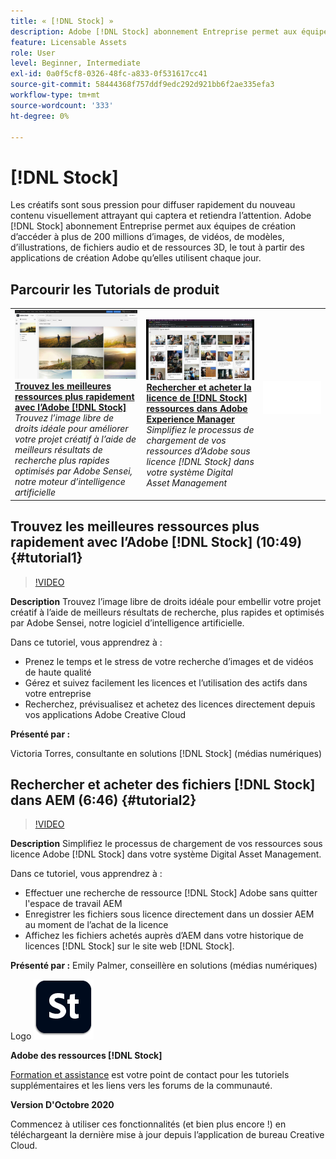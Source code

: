 ```yaml
---
title: « [!DNL Stock] »
description: Adobe [!DNL Stock] abonnement Entreprise permet aux équipes créatives d'accéder à plus de 200 millions d'images, de vidéos, de modèles, d'illustrations, de fichiers audio et de ressources 3D
feature: Licensable Assets
role: User
level: Beginner, Intermediate
exl-id: 0a0f5cf8-0326-48fc-a833-0f531617cc41
source-git-commit: 58444368f757ddf9edc292d921bb6f2ae335efa3
workflow-type: tm+mt
source-wordcount: '333'
ht-degree: 0%

---
```


# [!DNL Stock]

Les créatifs sont sous pression pour diffuser rapidement du nouveau contenu visuellement attrayant qui captera et retiendra l’attention. Adobe [!DNL Stock] abonnement Entreprise permet aux équipes de création d’accéder à plus de 200 millions d’images, de vidéos, de modèles, d’illustrations, de fichiers audio et de ressources 3D, le tout à partir des applications de création Adobe qu’elles utilisent chaque jour.

## Parcourir les Tutorials de produit

<table style="table-layout:fixed">
<tr>
 <td>
   <a href="stock.md#tutorial1">
      <img alt="Trouvez les meilleurs fichiers plus rapidement avec Adobe [!DNL Stock]" src="../assets/stock_torres_thumbnail.jpg" />
   </a>
    <div>
   <a href="stock.md#tutorial1"><strong>Trouvez les meilleures ressources plus rapidement avec l’Adobe [!DNL Stock]</strong></a>
    </div>
    <em>Trouvez l’image libre de droits idéale pour améliorer votre projet créatif à l’aide de meilleurs résultats de recherche plus rapides optimisés par Adobe Sensei, notre moteur d’intelligence artificielle</em>
    <br>
  </td>
  <td>
   <a href="stock.md#tutorial2">
      <img alt="Rechercher et acheter des fichiers [!DNL Stock] dans AEM" src="../assets/stock_aemintegration_palmer_thumbnail.jpg" />
   </a>
    <div>
   <a href="stock.md#tutorial2"><strong>Rechercher et acheter la licence de [!DNL Stock] ressources dans 
Adobe Experience Manager</strong></a>
    </div>
    <em>Simplifiez le processus de chargement de vos ressources d’Adobe sous licence [!DNL Stock] dans votre système Digital Asset Management</em>
    <br>
  </td>
  <td>
    <img alt="Espaceur" src="../assets/Whitespacer.png" />
    <div>
    <br>
  </td>
</tr>
</table>

## Trouvez les meilleures ressources plus rapidement avec l’Adobe [!DNL Stock] (10:49) {#tutorial1}

>[!VIDEO](https://video.tv.adobe.com/v/326951?hidetitle=true)

**Description**
Trouvez l’image libre de droits idéale pour embellir votre projet créatif à l’aide de meilleurs résultats de recherche, plus rapides et optimisés par Adobe Sensei, notre logiciel d’intelligence artificielle.

Dans ce tutoriel, vous apprendrez à :
* Prenez le temps et le stress de votre recherche d’images et de vidéos de haute qualité
* Gérez et suivez facilement les licences et l’utilisation des actifs dans votre entreprise
* Recherchez, prévisualisez et achetez des licences directement depuis vos applications Adobe Creative Cloud

**Présenté par :**

Victoria Torres, consultante en solutions [!DNL Stock] (médias numériques)

## Rechercher et acheter des fichiers [!DNL Stock] dans AEM (6:46) {#tutorial2}

>[!VIDEO](https://video.tv.adobe.com/v/326952?hidetitle=true)

**Description**
Simplifiez le processus de chargement de vos ressources sous licence Adobe [!DNL Stock] dans votre système Digital Asset Management.

Dans ce tutoriel, vous apprendrez à :
* Effectuer une recherche de ressource [!DNL Stock] Adobe sans quitter l&#39;espace de travail AEM
* Enregistrer les fichiers sous licence directement dans un dossier AEM au moment de l’achat de la licence
* Affichez les fichiers achetés auprès d’AEM dans votre historique de licences [!DNL Stock] sur le site web [!DNL Stock].

**Présenté par :**
Emily Palmer, conseillère en solutions (médias numériques)

Logo ![[!DNL Stock]](../assets/st_appicon_96.png)

**Adobe des ressources [!DNL Stock]**

[Formation et assistance](https://helpx.adobe.com/support/stock.html) est votre point de contact pour les tutoriels supplémentaires et les liens vers les forums de la communauté.

**Version D&#39;Octobre 2020**

Commencez à utiliser ces fonctionnalités (et bien plus encore !) en téléchargeant la dernière mise à jour depuis l’application de bureau Creative Cloud.
